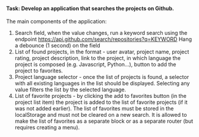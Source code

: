#### Task: Develop an application that searches the projects on Github.

The main components of the application:
1. Search field, when the value changes, run a keyword search using the endpoint https://api.github.com/search/repositories?q=KEYWORD
Hang a debounce (1 second) on the field
2. List of found projects, in the format - user avatar, project name, project rating, project description, link to the project, in which language the project is composed (e.g. Javascript, Python...), button to add the project to favorites.
3. Project language selector - once the list of projects is found, a selector with all existing languages in the list should be displayed. Selecting any value filters the list by the selected language.
4. List of favorite projects - by clicking the add to favorites button (in the project list item) the project is added to the list of favorite projects (if it was not added earlier). The list of favorites must be stored in the localStorage and must not be cleared on a new search. It is allowed to make the list of favorites as a separate block or as a separate router (but requires creating a menu).
